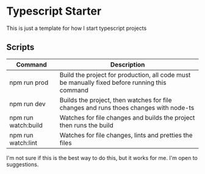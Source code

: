 # Typescript Starter

This is just a template for how I start typescript projects

## Scripts

| Command | Description |
| --- | --- |
| npm run prod | Build the project for production, all code must be manually fixed before running this command |
| npm run dev | Builds the project, then watches for file changes and runs thoes changes with node-ts |
| npm run watch:build | Watches for file changes and builds the project then runs the build |
| npm run watch:lint | Watches for file changes, lints and pretties the files |

I'm not sure if this is the best way to do this, but it works for me. I'm open to suggestions.
